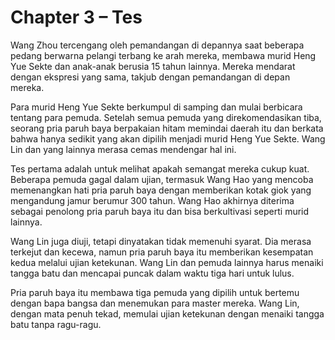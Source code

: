 # Chapter 3 – Tes

Wang Zhou tercengang oleh pemandangan di depannya saat beberapa pedang berwarna pelangi terbang ke arah mereka, membawa murid Heng Yue Sekte dan anak-anak berusia 15 tahun lainnya. Mereka mendarat dengan ekspresi yang sama, takjub dengan pemandangan di depan mereka. 

Para murid Heng Yue Sekte berkumpul di samping dan mulai berbicara tentang para pemuda. Setelah semua pemuda yang direkomendasikan tiba, seorang pria paruh baya berpakaian hitam memindai daerah itu dan berkata bahwa hanya sedikit yang akan dipilih menjadi murid Heng Yue Sekte. Wang Lin dan yang lainnya merasa cemas mendengar hal ini.

Tes pertama adalah untuk melihat apakah semangat mereka cukup kuat. Beberapa pemuda gagal dalam ujian, termasuk Wang Hao yang mencoba memenangkan hati pria paruh baya dengan memberikan kotak giok yang mengandung jamur berumur 300 tahun. Wang Hao akhirnya diterima sebagai penolong pria paruh baya itu dan bisa berkultivasi seperti murid lainnya.

Wang Lin juga diuji, tetapi dinyatakan tidak memenuhi syarat. Dia merasa terkejut dan kecewa, namun pria paruh baya itu memberikan kesempatan kedua melalui ujian ketekunan. Wang Lin dan pemuda lainnya harus menaiki tangga batu dan mencapai puncak dalam waktu tiga hari untuk lulus.

Pria paruh baya itu membawa tiga pemuda yang dipilih untuk bertemu dengan bapa bangsa dan menemukan para master mereka. Wang Lin, dengan mata penuh tekad, memulai ujian ketekunan dengan menaiki tangga batu tanpa ragu-ragu.
